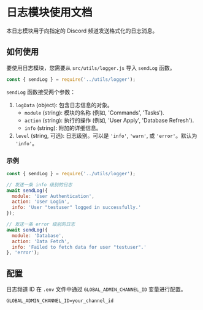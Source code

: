 # 日志模块使用文档

本日志模块用于向指定的 Discord 频道发送格式化的日志消息。

## 如何使用

要使用日志模块，您需要从 `src/utils/logger.js` 导入 `sendLog` 函数。

```javascript
const { sendLog } = require('../utils/logger');
```

`sendLog` 函数接受两个参数：

1.  `logData` (object): 包含日志信息的对象。
    *   `module` (string): 模块的名称 (例如, 'Commands', 'Tasks').
    *   `action` (string): 执行的操作 (例如, 'User Apply', 'Database Refresh').
    *   `info` (string): 附加的详细信息。
2.  `level` (string, 可选): 日志级别。可以是 `'info'`, `'warn'`, 或 `'error'`。默认为 `'info'`。

### 示例

```javascript
const { sendLog } = require('../utils/logger');

// 发送一条 info 级别的日志
await sendLog({
  module: 'User Authentication',
  action: 'User Login',
  info: 'User "testuser" logged in successfully.'
});

// 发送一条 error 级别的日志
await sendLog({
  module: 'Database',
  action: 'Data Fetch',
  info: 'Failed to fetch data for user "testuser".'
}, 'error');
```

## 配置

日志频道 ID 在 `.env` 文件中通过 `GLOBAL_ADMIN_CHANNEL_ID` 变量进行配置。

```
GLOBAL_ADMIN_CHANNEL_ID=your_channel_id
